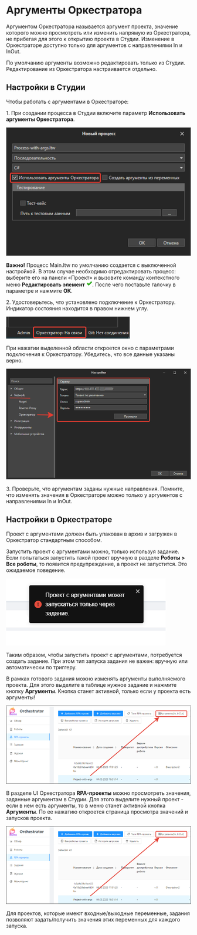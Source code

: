 # Аргументы Оркестратора

Аргументом Оркестратора называется аргумент проекта, значение которого можно просмотреть или изменить напрямую из Оркестратора, не прибегая для этого к открытию проекта в Студии. Изменение в Оркестраторе доступно только для аргументов с направлениями In и InOut.

По умолчанию аргументы возможно редактировать только из Студии. Редактирование из Оркестратора настраивается отдельно.

## Настройки в Студии
Чтобы работать с аргументами в Оркестраторе:

1\. При создании процесса в Студии включите параметр **Использовать аргументы Оркестратора**.

![](<../../.gitbook/assets/process-with-args-2.png>)

**Важно!** Процесс Main.ltw по умолчанию создается с выключенной настройкой. В этом случае необходимо отредактировать процесс: выберите его на панели «Проект» и вызовите команду контекстного меню **Редактировать элемент** ![](<../../.gitbook/assets/4 (1) (1) (2) (1) (1) (1) (1).png>). После чего поставьте галочку в параметре и нажмите **ОК**.

2\. Удостоверьтесь, что установлено подключение к Оркестратору. Индикатор состояния находится в правом нижнем углу.

![](<../../.gitbook/assets/is-orch-connect.png>)

При нажатии выделенной области откроется окно с параметрами подключения к Оркестратору. Убедитесь, что все данные указаны верно.

![](<../../.gitbook/assets/correct-orch-connect.png>)

3\. Проверьте, что аргументам заданы нужные направления. Помните, что изменять значения в Оркестраторе можно только у аргументов с направлениями In и InOut.

## Настройки в Оркестраторе

Проект с аргументами должен быть упакован в архив и загружен в Оркестратор стандартным способом.

Запустить проект с аргументами можно, только используя задание. Если попытаться запустить такой проект вручную в разделе **Роботы > Все роботы**, то появится предупреждение, а проект не запустится. Это ожидаемое поведение.

![](<../../.gitbook/assets/error-for-project-args.png>) 

Таким образом, чтобы запустить проект с аргументами, потребуется создать задание. При этом тип запуска задания не важен: вручную или автоматически по триггеру.

В рамках готового задания можно изменять аргументы выполняемого проекта. Для этого выделите в таблице нужное задание и нажмите кнопку **Аргументы**. Кнопка станет активной, только если у проекта есть аргументы!

![](<../../.gitbook/assets/orch-args-in-projects.png>) 

В разделе UI Оркестратора **RPA-проекты** можно просмотреть значения, заданные аргументам в Студии. Для этого выделите нужный проект - если в нем есть аргументы, то в меню станет активной кнопка **Аргументы**. По ее нажатию откроется страница просмотра значений и запусков проекта.

![](<../../.gitbook/assets/orch-args-in-projects.png>) 

Для проектов, которые имеют входные/выходные переменные, задания позволяют задать/получить значения этих переменных для каждого запуска.





